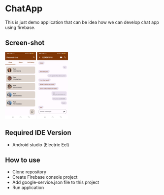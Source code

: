# ChatApp
This is just demo application that can be idea how we can develop chat app using firebase.
## Screen-shot
<div width="100%">
  <img width="100px" src= "https://github.com/Udaytech1/ChatApp/blob/master/home_screen.jpg"/>
<img width="100px" src= "https://github.com/Udaytech1/ChatApp/blob/master/chat_screen.jpg"/>
</div>

## Required IDE Version
- Android studio (Electric Eel)
## How to use
- Clone repository
- Create Firebase console project
- Add google-service.json file to this project
- Run application


